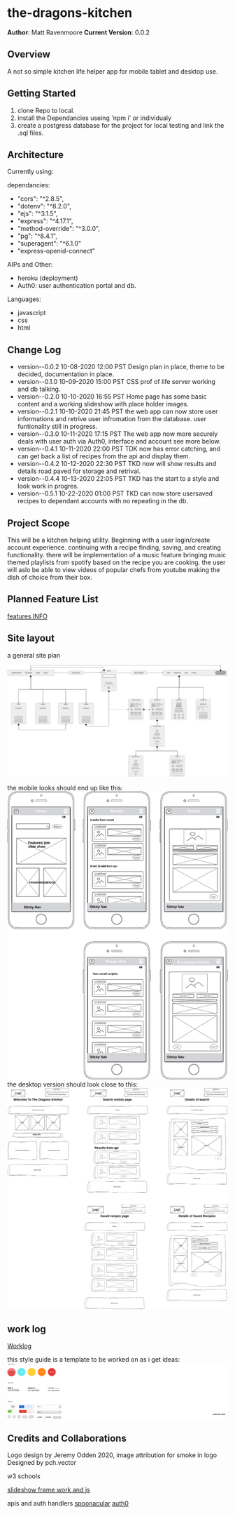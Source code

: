# the-dragons-kitchen

**Author**: Matt Ravenmoore
**Current Version**: 0.0.2

## Overview

A not so simple kitchen life helper app for mobile tablet and desktop use.

## Getting Started

1. clone Repo to local.
1. install the Dependancies useing 'npm i' or individualy
1. create a postgress database for the project for local testing and link the .sql files.

## Architecture

Currently using:

dependancies:

* "cors": "^2.8.5",
* "dotenv": "^8.2.0",
* "ejs": "^3.1.5",
* "express": "^4.17.1",
* "method-override": "^3.0.0",
* "pg": "^8.4.1",
* "superagent": "^6.1.0"
* "express-openid-connect"

AIPs and Other:

* heroku (deployment)
* Auth0: user authentication portal and db.

Languages:

* javascript
* css
* html

## Change Log

* version--0.0.2 10-08-2020 12:00 PST  Design plan in place, theme to be decided, documentation in place.
* version--0.1.0 10-09-2020 15:00 PST  CSS prof of life server working and db talking.
* version--0.2.0 10-10-2020 16:55 PST Home page has some basic content and a working slideshow with place holder images.
* version--0.2.1 10-10-2020 21:45 PST the web app can now store user informations and retrive user infromation from the database. user funtionality still in progress.
* version--0.3.0 10-11-2020 17:15 PST The web app now more securely deals with user auth via Auth0, interface and account see more below.
* version--0.4.1 10-11-2020 22:00 PST TDK now has error catching, and can get back a list of recipes from the api and display them.
* version--0.4.2 10-12-2020 22:30 PST TKD now will show results and details road paved for storage and retrival.
* version--0.4.4 10-13-2020 22:05 PST TKD has the start to a style and look work in progres.
* version--0.5.1 10-22-2020 01:00 PST TKD can now store usersaved recipes to dependant accounts with no repeating in the db.

## Project Scope

This will be a kitchen helping utility. Beginning with a user login/create account experience. continuing with a recipe finding, saving, and creating functionality. there will be implementation of a music feature bringing music themed playlists from spotify based on the recipe you are cooking. the user will aslo be able to view videos of popular chefs from youtube making the dish of choice from their box.

## Planned Feature List

[features INFO](./readme/features.md)

## Site layout

a general site plan

![site map](./readme/readme-img/sitemap.png "Sitemap")

the mobile looks should end up like this:
![mobile](./readme/readme-img/mobile.png "mobile wireframe")
the desktop version should look close to this:
![alt text](./readme/readme-img/desktop.png "Desktop wireframe")

## work log

[Worklog](./readme/worklog.md)

this style guide is a template to be worked on as i get ideas:
![Style Guide](./readme/readme-img/style-guide.png "style-guide")

## Credits and Collaborations

Logo design by Jeremy Odden 2020,
image attribution for smoke in logo Designed by pch.vector

w3 schools

[slideshow frame work and js](https://www.w3schools.com/howto/howto_js_slideshow.asp)

apis and auth handlers
[spoonacular](spoonacular.com/food-api)
[auth0](auth0.com)
